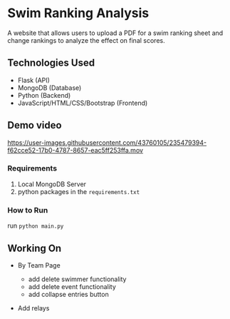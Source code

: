 # Swim Ranking Analysis
A website that allows users to upload a PDF for a swim ranking sheet and change rankings to analyze the effect on final scores.

## Technologies Used
- Flask (API)
- MongoDB (Database)
- Python (Backend)
- JavaScript/HTML/CSS/Bootstrap (Frontend)

## Demo video

https://user-images.githubusercontent.com/43760105/235479394-f62cce52-17b0-4787-8657-eac5ff253ffa.mov



### Requirements
1. Local MongoDB Server
2. python packages in the `requirements.txt`

### How to Run
 run
`python main.py`

## Working On
- By Team Page
	- add delete swimmer functionality 
	- add delete event functionality
	- add collapse entries button

- Add relays
